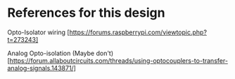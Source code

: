 # References for this design


Opto-Isolator wiring 
[https://forums.raspberrypi.com/viewtopic.php?t=273243]

Analog Opto-isolation (Maybe don't)
[https://forum.allaboutcircuits.com/threads/using-optocouplers-to-transfer-analog-signals.143871/]